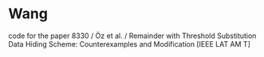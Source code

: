 # Wang
code for the paper 8330 / Öz et al. / Remainder with Threshold Substitution Data Hiding Scheme: Counterexamples and Modification [IEEE LAT AM T]
